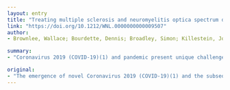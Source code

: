 ```yaml
---
layout: entry
title: "Treating multiple sclerosis and neuromyelitis optica spectrum disorder during the COVID-19 pandemic"
link: "https://doi.org/10.1212/WNL.0000000000009507"
author:
- Brownlee, Wallace; Bourdette, Dennis; Broadley, Simon; Killestein, Joep; Ciccarelli, Olga

summary:
- "Coronavirus 2019 (COVID-19)(1) and pandemic present unique challenge to Neurologists managing patients with multiple sclerosis (MS) and related neuroinflammatory disorders, such as neuromyelitis spectrum disorder (NMOSD). Coronavirus emergence of novel Coronavirus is a challenge for Neurologists. Coronavirus has a unique challenge for patients managing patients. Pandemic presents challenge to neurologists managing patient with MS and related disorders. Neurologists manage patients with multi-sclerosis, MS, and related diseases. The emergence. 2019 (coVID 19)(1).. the pandemie. CVID."

original:
- "The emergence of novel Coronavirus 2019 (COVID-19)(1) and the subsequent pandemic present a unique challenge to Neurologists managing patients with multiple sclerosis (MS) and related neuroinflammatory disorders, such as neuromyelitis spectrum disorder (NMOSD)."
---
```


